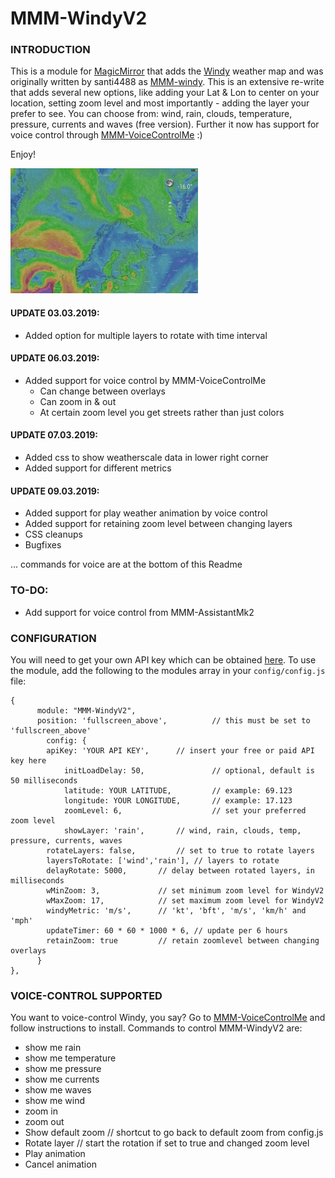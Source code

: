# MMM-WindyV2

### INTRODUCTION
This is a module for [MagicMirror](https://github.com/MichMich/MagicMirror) that adds the [Windy](https://www.windy.com/) weather map and was originally written by santi4488 as [MMM-windy](https://github.com/santi4488/MMM-windy). This is an extensive re-write that adds several new options, like adding your Lat & Lon to center on your location, setting zoom level and most importantly - adding the layer your prefer to see. You can choose from: wind, rain, clouds, temperature, pressure, currents and waves (free version). Further it now has support for voice control through [MMM-VoiceControlMe](https://github.com/Mykle1/MMM-VoiceControlMe) :)

Enjoy!

![alt text](https://github.com/TheStigh/MMM-WindyV2/blob/master/windy.gif)

#### UPDATE 03.03.2019:
- Added option for multiple layers to rotate with time interval

#### UPDATE 06.03.2019:
- Added support for voice control by MMM-VoiceControlMe
	- Can change between overlays
	- Can zoom in & out
	- At certain zoom level you get streets rather than just colors
	
#### UPDATE 07.03.2019:
- Added css to show weatherscale data in lower right corner
- Added support for different metrics

#### UPDATE 09.03.2019:
- Added support for play weather animation by voice control
- Added support for retaining zoom level between changing layers
- CSS cleanups
- Bugfixes

... commands for voice are at the bottom of this Readme

### TO-DO:
- Add support for voice control from MMM-AssistantMk2

### CONFIGURATION
You will need to get your own API key which can be obtained [here](https://api4.windy.com/api-key).
To use the module, add the following to the modules array in your `config/config.js` file:
```
{
	  module: "MMM-WindyV2",
	  position: 'fullscreen_above',          // this must be set to 'fullscreen_above'
	    config: {
		apiKey: 'YOUR API KEY',		 // insert your free or paid API key here
        	initLoadDelay: 50,               // optional, default is 50 milliseconds
	      	latitude: YOUR LATITUDE,         // example: 69.123
	        longitude: YOUR LONGITUDE,       // example: 17.123
	        zoomLevel: 6,                    // set your preferred zoom level
	        showLayer: 'rain',		 // wind, rain, clouds, temp, pressure, currents, waves
		rotateLayers: false,		 // set to true to rotate layers
		layersToRotate: ['wind','rain'], // layers to rotate
		delayRotate: 5000,		 // delay between rotated layers, in milliseconds
		wMinZoom: 3,			 // set minimum zoom level for WindyV2
		wMaxZoom: 17,			 // set maximum zoom level for WindyV2
		windyMetric: 'm/s',		 // 'kt', 'bft', 'm/s', 'km/h' and 'mph'
		updateTimer: 60 * 60 * 1000 * 6, // update per 6 hours
		retainZoom: true		 // retain zoomlevel between changing overlays
      }
},
```

### VOICE-CONTROL SUPPORTED
You want to voice-control Windy, you say? 
Go to [MMM-VoiceControlMe](https://github.com/Mykle1/MMM-VoiceControlMe) and follow instructions to install.
Commands to control MMM-WindyV2 are:
- show me rain
- show me temperature
- show me pressure
- show me currents
- show me waves
- show me wind
- zoom in
- zoom out
- Show default zoom	// shortcut to go back to default zoom from config.js
- Rotate layer		// start the rotation if set to true and changed zoom level
- Play animation        
- Cancel animation
